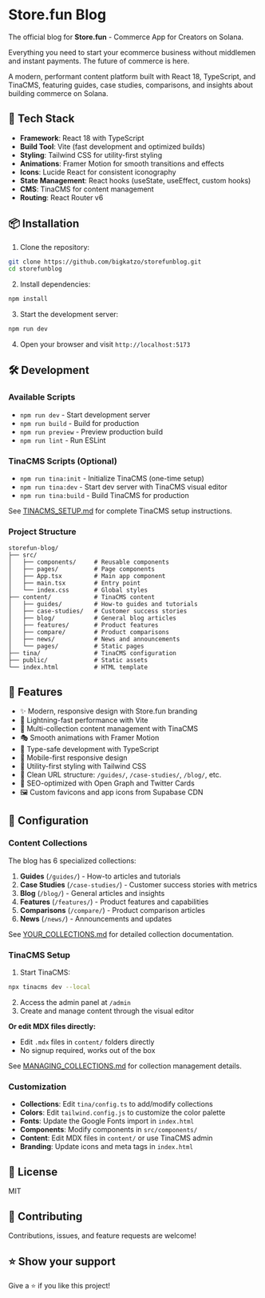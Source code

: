 # Store.fun Blog

The official blog for **Store.fun** - Commerce App for Creators on Solana.

Everything you need to start your ecommerce business without middlemen and instant payments. The future of commerce is here.

A modern, performant content platform built with React 18, TypeScript, and TinaCMS, featuring guides, case studies, comparisons, and insights about building commerce on Solana.

## 🚀 Tech Stack

- **Framework**: React 18 with TypeScript
- **Build Tool**: Vite (fast development and optimized builds)
- **Styling**: Tailwind CSS for utility-first styling
- **Animations**: Framer Motion for smooth transitions and effects
- **Icons**: Lucide React for consistent iconography
- **State Management**: React hooks (useState, useEffect, custom hooks)
- **CMS**: TinaCMS for content management
- **Routing**: React Router v6

## 📦 Installation

1. Clone the repository:
```bash
git clone https://github.com/bigkatzo/storefunblog.git
cd storefunblog
```

2. Install dependencies:
```bash
npm install
```

3. Start the development server:
```bash
npm run dev
```

4. Open your browser and visit `http://localhost:5173`

## 🛠️ Development

### Available Scripts

- `npm run dev` - Start development server
- `npm run build` - Build for production
- `npm run preview` - Preview production build
- `npm run lint` - Run ESLint

### TinaCMS Scripts (Optional)

- `npm run tina:init` - Initialize TinaCMS (one-time setup)
- `npm run tina:dev` - Start dev server with TinaCMS visual editor
- `npm run tina:build` - Build TinaCMS for production

See [TINACMS_SETUP.md](./TINACMS_SETUP.md) for complete TinaCMS setup instructions.

### Project Structure

```
storefun-blog/
├── src/
│   ├── components/     # Reusable components
│   ├── pages/          # Page components
│   ├── App.tsx         # Main app component
│   ├── main.tsx        # Entry point
│   └── index.css       # Global styles
├── content/            # TinaCMS content
│   ├── guides/         # How-to guides and tutorials
│   ├── case-studies/   # Customer success stories
│   ├── blog/           # General blog articles
│   ├── features/       # Product features
│   ├── compare/        # Product comparisons
│   ├── news/           # News and announcements
│   └── pages/          # Static pages
├── tina/               # TinaCMS configuration
├── public/             # Static assets
└── index.html          # HTML template
```

## 🎨 Features

- ✨ Modern, responsive design with Store.fun branding
- 🚀 Lightning-fast performance with Vite
- 📝 Multi-collection content management with TinaCMS
- 🎭 Smooth animations with Framer Motion
- 🎯 Type-safe development with TypeScript
- 📱 Mobile-first responsive design
- 🌈 Utility-first styling with Tailwind CSS
- 🔗 Clean URL structure: `/guides/`, `/case-studies/`, `/blog/`, etc.
- 🎨 SEO-optimized with Open Graph and Twitter Cards
- 🖼️ Custom favicons and app icons from Supabase CDN

## 🔧 Configuration

### Content Collections

The blog has 6 specialized collections:

1. **Guides** (`/guides/`) - How-to articles and tutorials
2. **Case Studies** (`/case-studies/`) - Customer success stories with metrics
3. **Blog** (`/blog/`) - General articles and insights
4. **Features** (`/features/`) - Product features and capabilities
5. **Comparisons** (`/compare/`) - Product comparison articles
6. **News** (`/news/`) - Announcements and updates

See [YOUR_COLLECTIONS.md](./YOUR_COLLECTIONS.md) for detailed collection documentation.

### TinaCMS Setup

1. Start TinaCMS:
```bash
npx tinacms dev --local
```

2. Access the admin panel at `/admin`
3. Create and manage content through the visual editor

**Or edit MDX files directly:**
- Edit `.mdx` files in `content/` folders directly
- No signup required, works out of the box

See [MANAGING_COLLECTIONS.md](./MANAGING_COLLECTIONS.md) for collection management details.

### Customization

- **Collections**: Edit `tina/config.ts` to add/modify collections
- **Colors**: Edit `tailwind.config.js` to customize the color palette
- **Fonts**: Update the Google Fonts import in `index.html`
- **Components**: Modify components in `src/components/`
- **Content**: Edit MDX files in `content/` or use TinaCMS admin
- **Branding**: Update icons and meta tags in `index.html`

## 📄 License

MIT

## 🤝 Contributing

Contributions, issues, and feature requests are welcome!

## ⭐ Show your support

Give a ⭐️ if you like this project!

